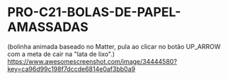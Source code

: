 # PRO-C21-BOLAS-DE-PAPEL-AMASSADAS
(bolinha animada baseado no Matter, pula ao clicar no botão UP_ARROW com a meta de cair na "lata de lixo".) https://www.awesomescreenshot.com/image/34444580?key=ca96d99c198f7dccde6814e0af3bb0a9 
